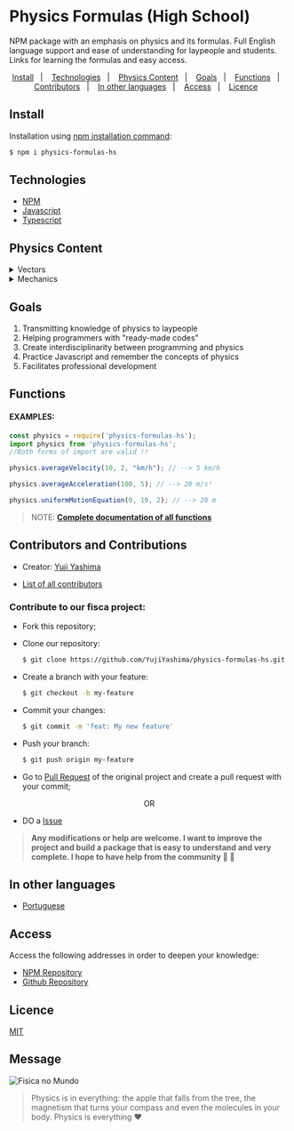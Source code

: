   # Physics Formulas (High School)

  NPM package with an emphasis on physics and its formulas. Full English language support and ease of understanding for laypeople and students. Links for learning the formulas and easy access.

<p align="center">
  <a href="#install">Install</a>&nbsp;&nbsp;&nbsp;|&nbsp;&nbsp;&nbsp;
  <a href="#technologies">Technologies</a>&nbsp;&nbsp;&nbsp;|&nbsp;&nbsp;&nbsp;
  <a href="#content">Physics Content</a>&nbsp;&nbsp;&nbsp;|&nbsp;&nbsp;&nbsp;
  <a href="#goals">Goals</a>&nbsp;&nbsp;&nbsp;|&nbsp;&nbsp;&nbsp;
  <a href="#functions">Functions</a>&nbsp;&nbsp;&nbsp;|&nbsp;&nbsp;&nbsp;
  <a href="#contributors">Contributors</a>&nbsp;&nbsp;&nbsp;|&nbsp;&nbsp;&nbsp;
  <a href="#translate">In other languages</a>&nbsp;&nbsp;&nbsp;|&nbsp;&nbsp;&nbsp;
  <a href="#access">Access</a>&nbsp;&nbsp;&nbsp;|&nbsp;&nbsp;&nbsp;
  <a href="#licence">Licence</a>&nbsp;&nbsp;&nbsp;
</p>


<h2 id="install">Install</h2>

Installation using
[npm installation command](https://docs.npmjs.com/getting-started/installing-npm-packages-locally):

```bash
$ npm i physics-formulas-hs
```

<h2 id="technologies">Technologies</h2>

* [NPM](https://docs.npmjs.com/)
* [Javascript](https://www.w3schools.com/js/default.asp) 
* [Typescript](https://www.typescriptlang.org/docs/)
  

<h2 id="content">Physics Content</h2>

<details>
  <summary>Vectors</summary>

  - [x] Parallelogram Law of Vectors
</details>

<details><summary>Mechanics</summary>

  <details><summary>Kinematics</summary>
    
  </details>

  <details><summary>Dynamics</summary>
    
  </details>

  <details><summary>Statics</summary>
    
  </details>

</details>


<h2 id="goals">Goals</h2>

1. Transmitting knowledge of physics to laypeople
2. Helping programmers with "ready-made codes"
3. Create interdisciplinarity between programming and physics
4. Practice Javascript and remember the concepts of physics
5. Facilitates professional development

<h2 id="functions">Functions</h2>

#### EXAMPLES:

```ts
const physics = require('physics-formulas-hs');
import physics from 'physics-formulas-hs';
//Both forms of import are valid !!

physics.averageVelocity(10, 2, "km/h"); // --> 5 km/h

physics.averageAcceleration(100, 5); // --> 20 m/s²

physics.uniformMotionEquation(0, 10, 2); // --> 20 m
```

> NOTE: **[Complete documentation of all functions](https://github.com/YujiYashima/physics-formulas-hs/blob/main/docs/General.md)**

<h2 id="contributors">Contributors and Contributions</h2>

- Creator: [Yuji Yashima](https://github.com/YujiYashima)

- [List of all contributors](https://github.com/YujiYashima/physics-formulas-hs/graphs/contributors)

### Contribute to our fisca project:

- Fork this repository;

- Clone our repository:
  ```bash
  $ git clone https://github.com/YujiYashima/physics-formulas-hs.git
  ```

- Create a branch with your feature:
  ```bash
  $ git checkout -b my-feature
  ```

- Commit your changes:
  ```bash
  $ git commit -m 'feat: My new feature'
  ```

- Push your branch:
  ```bash
  $ git push origin my-feature
  ```

- Go to [Pull Request](https://github.com/YujiYashima/physics-formulas-hs/pulls) of the original project and create a pull request with your commit;

<p align="center">OR</p>

- DO a [Issue](https://github.com/YujiYashima/physics-formulas-hs/issues) 

> **Any modifications or help are welcome. I want to improve the project and build a package that is easy to understand and very complete. I hope to have help from the community :blue_heart: :blue_heart:**

<h2 id="translate">In other languages</h2>

- [Portuguese](https://github.com/YujiYashima/formulas-fisica-e.m)

<h2 id="access">Access</h2>

Access the following addresses in order to deepen your knowledge:

- [NPM Repository](https://www.npmjs.com/package/physics-formulas-hs)
- [Github Repository](https://github.com/YujiYashima/physics-formulas-hs)

<h2 id="licence">Licence</h2>

[MIT](https://github.com/YujiYashima/physics-formulas-hs/blob/main/LICENSE)

<h2 id="message">Message</h2>

![Fisica no Mundo](https://nossaciencia.com.br/wp-content/uploads/2020/01/f%C3%ADsica.jpg)

>Physics is in everything: the apple that falls from the tree, the magnetism that turns your compass and even the molecules in your body. Physics is everything :heart: